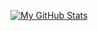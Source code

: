 [![My GitHub Stats](https://github-readme-stats.vercel.app/api/?username=Zechst&count_private=true&theme=noctis_minimus&showicons=true)]()

